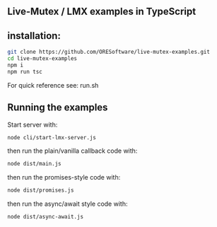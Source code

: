 

## Live-Mutex / LMX examples in TypeScript

## installation:

```bash
git clone https://github.com/ORESoftware/live-mutex-examples.git
cd live-mutex-examples
npm i 
npm run tsc

```

For quick reference see: run.sh

## Running the examples


Start server with:

```bash
node cli/start-lmx-server.js
```


then run the plain/vanilla callback code with:

```bash
node dist/main.js
```

then run the promises-style code with:

```bash
node dist/promises.js
```


then run the async/await style code with:

```bash
node dist/async-await.js
```






